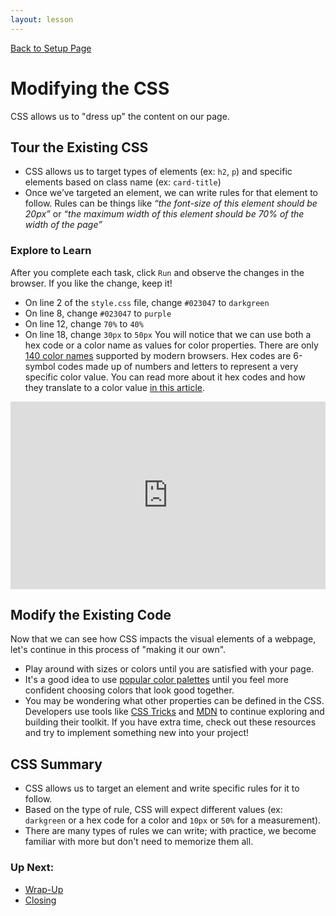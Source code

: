 ```yaml
---
layout: lesson
---
```


<a href="../">Back to Setup Page</a>

# Modifying the CSS
CSS allows us to "dress up" the content on our page.

## Tour the Existing CSS
- CSS allows us to target types of elements (ex: `h2`, `p`) and specific elements based on class name (ex: `card-title`)
- Once we’ve targeted an element, we can write rules for that element to follow. Rules can be things like _“the font-size of this element should be 20px”_ or _“the maximum width of this element should be 70% of the width of the page”_

### Explore to Learn
After you complete each task, click `Run` and observe the changes in the browser. If you like the change, keep it!
- On line 2 of the `style.css` file, change `#023047` to `darkgreen`
- On line 8, change `#023047` to `purple`
- On line 12, change `70%` to `40%`
- On line 18, change `30px` to `50px`
You will notice that we can use both a hex code or a color name as values for color properties. There are only <a target="blank" href="https://htmlcolorcodes.com/color-names/">140 color names</a> supported by modern browsers. Hex codes are 6-symbol codes made up of numbers and letters to represent a very specific color value. You can read more about it hex codes and how they translate to a color value <a target="blank" href="https://www.pluralsight.com/blog/tutorials/understanding-hexadecimal-colors-simple">in this article</a>.

<!-- ### Add a New CSS Rule
When the page loads, we probably don’t want the definitions to be visible yet. To change this, add <code>display: none;</code> to the last line of the <code>.card-text</code> rules. Now, when we run our code, we can no longer see the definitions!

The previous change made the definitions for our terms disappear, but we sometimes want them to show on the screen. To do this, we can create another CSS rule to <em>show</em> the text and <em>rotate</em> the button. We will only add that class to the element when we want it to show! Add this code block at the very bottom of your CSS file. It won’t do anything yet, but after we write some JavaScript, you will see how it works.

```css
.show-text .card-text {
  display: block;
}

.show-text .card-btn {
  transform: rotate(180deg);
}
``` -->

<iframe height="300" style="width: 100%;" scrolling="no" title="Try Coding x Turing School" src="https://codepen.io/brandifg/embed/MWPeOQZ?default-tab=html%2Cresult&editable=true" frameborder="no" loading="lazy" allowtransparency="true" allowfullscreen="true">
  See the Pen <a href="https://codepen.io/brandifg/pen/MWPeOQZ">
  Try Coding x Turing School</a> by Brandi Gehrke (<a href="https://codepen.io/brandifg">@brandifg</a>)
  on <a href="https://codepen.io">CodePen</a>.
</iframe>

<br>

<div class="try-it-new">
  <h2>Modify the Existing Code</h2>
  <p>Now that we can see how CSS impacts the visual elements of a webpage, let's continue in this process of "making it our own".</p>
  <ul>
    <li>Play around with sizes or colors until you are satisfied with your page.</li>
    <li>It's a good idea to use <a target="blank" href="https://coolors.co/palettes/trending">popular color palettes</a> until you feel more confident choosing colors that look good together.</li>
    <li>You may be wondering what other properties can be defined in the CSS. Developers use tools like <a target="blank" href="https://css-tricks.com/almanac/properties/">CSS Tricks</a> and <a target="blank" href="https://developer.mozilla.org/en-US/docs/Web/CSS/CSS_Properties_Reference">MDN</a> to continue exploring and building their toolkit. If you have extra time, check out these resources and try to implement something new into your project!</li>
  </ul>
</div>


## CSS Summary

- CSS allows us to target an element and write specific rules for it to follow.
- Based on the type of rule, CSS will expect different values (ex: `darkgreen` or a hex code for a color and `10px` or `50%` for a measurement).
- There are many types of rules we can write; with practice, we become familiar with more but don't need to memorize them all.

### Up Next:
- [Wrap-Up](../wrap-up)
- [Closing](../closing)